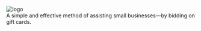 ![logo](https://github.com/mporio/mporio.github.io/blob/master/mporio-logo.png)
<br>
A simple and effective method of assisting small businesses—by bidding on gift cards.
